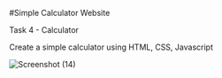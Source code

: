 #Simple Calculator Website

Task 4 - Calculator
 
Create a simple calculator using HTML, CSS, Javascript

![Screenshot (14)](https://user-images.githubusercontent.com/90950477/205365413-71d68bdd-f46f-430a-b32d-60118f219c3e.png)
